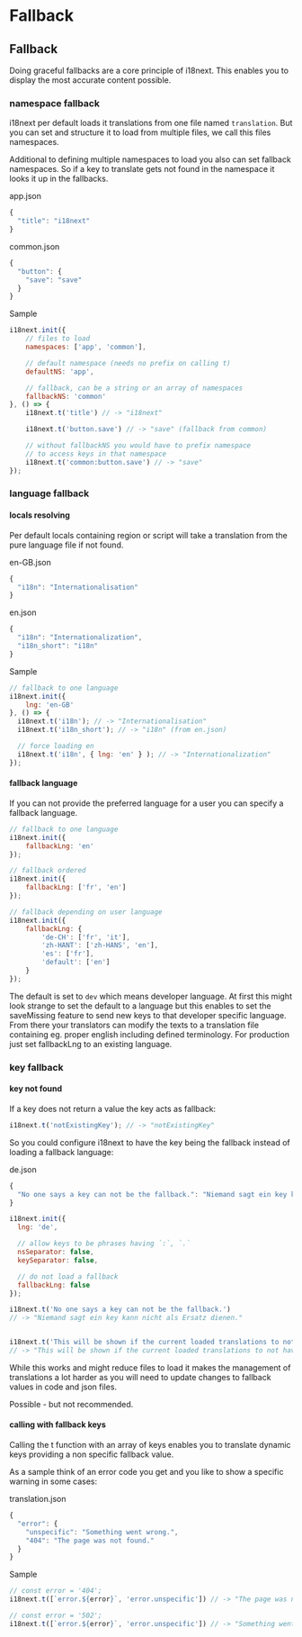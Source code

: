 # Fallback

## Fallback

Doing graceful fallbacks are a core principle of i18next. This enables you to display the most accurate content possible.

### namespace fallback

i18next per default loads it translations from one file named `translation`. But you can set and structure it to load from multiple files, we call this files namespaces.

Additional to defining multiple namespaces to load you also can set fallback namespaces. So if a key to translate gets not found in the namespace it looks it up in the fallbacks.

app.json

```javascript
{
  "title": "i18next"
}
```

common.json

```javascript
{
  "button": {
    "save": "save"
  }
}
```

Sample

```javascript
i18next.init({
    // files to load
    namespaces: ['app', 'common'],

    // default namespace (needs no prefix on calling t)
    defaultNS: 'app',

    // fallback, can be a string or an array of namespaces
    fallbackNS: 'common'
}, () => {
    i18next.t('title') // -> "i18next"

    i18next.t('button.save') // -> "save" (fallback from common)

    // without fallbackNS you would have to prefix namespace 
    // to access keys in that namespace
    i18next.t('common:button.save') // -> "save"
});
```

### language fallback

#### locals resolving

Per default locals containing region or script will take a translation from the pure language file if not found.

en-GB.json

```javascript
{
  "i18n": "Internationalisation"
}
```

en.json

```javascript
{
  "i18n": "Internationalization",
  "i18n_short": "i18n"
}
```

Sample

```javascript
// fallback to one language
i18next.init({
    lng: 'en-GB'
}, () => {
  i18next.t('i18n'); // -> "Internationalisation"
  i18next.t('i18n_short'); // -> "i18n" (from en.json)

  // force loading en
  i18next.t('i18n', { lng: 'en' } ); // -> "Internationalization"
});
```

#### fallback language

If you can not provide the preferred language for a user you can specify a fallback language.

```javascript
// fallback to one language
i18next.init({
    fallbackLng: 'en'
});

// fallback ordered
i18next.init({
    fallbackLng: ['fr', 'en']
});

// fallback depending on user language
i18next.init({
    fallbackLng: { 
        'de-CH': ['fr', 'it'], 
        'zh-HANT': ['zh-HANS', 'en'],
        'es': ['fr'],
        'default': ['en']
    }
});
```

The default is set to `dev` which means developer language. At first this might look strange to set the default to a language but this enables to set the saveMissing feature to send new keys to that developer specific language. From there your translators can modify the texts to a translation file containing eg. proper english including defined terminology. For production just set fallbackLng to an existing language.

### key fallback

#### key not found

If a key does not return a value the key acts as fallback:

```javascript
i18next.t('notExistingKey'); // -> "notExistingKey"
```

So you could configure i18next to have the key being the fallback instead of loading a fallback language:

de.json

```javascript
{
  "No one says a key can not be the fallback.": "Niemand sagt ein key kann nicht als Ersatz dienen."
}
```

```javascript
i18next.init({
  lng: 'de',

  // allow keys to be phrases having `:`, `.`
  nsSeparator: false,
  keySeparator: false,

  // do not load a fallback
  fallbackLng: false
});

i18next.t('No one says a key can not be the fallback.')
// -> "Niemand sagt ein key kann nicht als Ersatz dienen."


i18next.t('This will be shown if the current loaded translations to not have this.');
// -> "This will be shown if the current loaded translations to not have this."
```

While this works and might reduce files to load it makes the management of translations a lot harder as you will need to update changes to fallback values in code and json files.

Possible - but not recommended.

#### calling with fallback keys

Calling the t function with an array of keys enables you to translate dynamic keys providing a non specific fallback value.

As a sample think of an error code you get and you like to show a specific warning in some cases:

translation.json

```javascript
{
  "error": {
    "unspecific": "Something went wrong.",
    "404": "The page was not found."
  }
}
```

Sample

```javascript
// const error = '404';
i18next.t([`error.${error}`, 'error.unspecific']) // -> "The page was not found"

// const error = '502';
i18next.t([`error.${error}`, 'error.unspecific']) // -> "Something went wrong"
```

